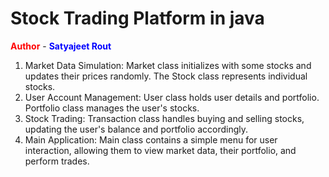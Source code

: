 # Stock Trading Platform in java
<b style="color:red;">Author</b> - <b style="color:blue;">Satyajeet Rout</b>
<ol>
  <li>Market Data Simulation: Market class initializes with some stocks and updates their prices randomly. The Stock class represents individual stocks.</li>
  <li>User Account Management: User class holds user details and portfolio. Portfolio class manages the user's stocks.</li>
  <li>Stock Trading: Transaction class handles buying and selling stocks, updating the user's balance and portfolio accordingly.</li>
  <li>Main Application: Main class contains a simple menu for user interaction, allowing them to view market data, their portfolio, and perform trades.</li>
</ol>
